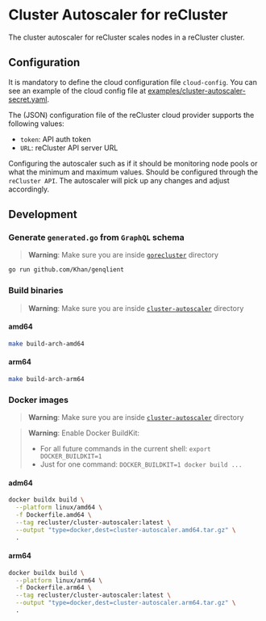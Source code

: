# Cluster Autoscaler for reCluster

The cluster autoscaler for reCluster scales nodes in a reCluster cluster.

## Configuration

It is mandatory to define the cloud configuration file `cloud-config`.  You can see an example of the cloud config file at [examples/cluster-autoscaler-secret.yaml](./examples/cluster-autoscaler-secret.yaml).

The (JSON) configuration file of the reCluster cloud provider supports the following values:

- `token`: API auth token
- `URL`: reCluster API server URL


Configuring the autoscaler such as if it should be monitoring node pools or what the minimum and maximum values. Should be configured through the `reCluster API`.
The autoscaler will pick up any changes and adjust accordingly.

## Development

### Generate `generated.go` from `GraphQL` schema

> **Warning**: Make sure you are inside [`gorecluster`](./gorecluster) directory

```sh
go run github.com/Khan/genqlient
```

### Build binaries

> **Warning**: Make sure you are inside [`cluster-autoscaler`](../../../cluster-autoscaler) directory

#### amd64

```sh
make build-arch-amd64
```

#### arm64

```sh
make build-arch-arm64
```

### Docker images

> **Warning**: Make sure you are inside [`cluster-autoscaler`](../../../cluster-autoscaler) directory

> **Warning**: Enable Docker BuildKit:
> - For all future commands in the current shell: `export DOCKER_BUILDKIT=1`
> - Just for one command: `DOCKER_BUILDKIT=1 docker build ...`

#### adm64

```sh
docker buildx build \
  --platform linux/amd64 \
  -f Dockerfile.amd64 \
  --tag recluster/cluster-autoscaler:latest \
  --output "type=docker,dest=cluster-autoscaler.amd64.tar.gz" \
  .
```

#### arm64

```sh
docker buildx build \
  --platform linux/arm64 \
  -f Dockerfile.arm64 \
  --tag recluster/cluster-autoscaler:latest \
  --output "type=docker,dest=cluster-autoscaler.arm64.tar.gz" \
  .
```

